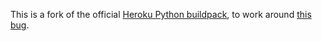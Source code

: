This is a fork of the official [Heroku Python
buildpack](https://github.com/heroku/heroku-buildpack-python), to work around
[this bug](https://github.com/heroku/heroku-buildpack-python/issues/299).
